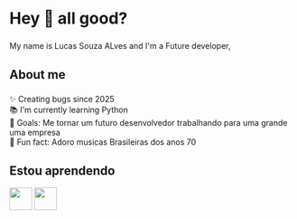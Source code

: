 <h1 align="left">Hey 👋 all good?</h1>

###

<p align="left">My name is Lucas Souza ALves and I'm a Future developer, </p>

###

<h2 align="left">About me</h2>

###

<p align="left">✨ Creating bugs since 2025<br>📚 I'm currently learning Python<br>🎯 Goals: Me tornar um futuro desenvolvedor trabalhando para uma grande uma empresa<br>🎲 Fun fact: Adoro musicas Brasileiras dos anos 70 </p>

###

## Estou aprendendo


<img loading="lazy" src="https://cdn.jsdelivr.net/gh/devicons/devicon/icons/git/git-original.svg" width="40" height="40"/> <img loading="lazy" src="https://cdn.jsdelivr.net/gh/devicons/devicon/icons/python/python-original.svg" width="40" height="40"/>



###



